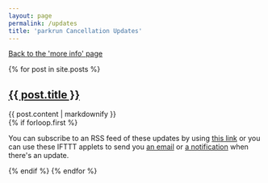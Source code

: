 ```yaml
---
layout: page
permalink: /updates
title: 'parkrun Cancellation Updates'
---
```


[Back to the 'more info' page](/more)
<div class="posts">
    {% for post in site.posts %}
        <article class="post">
        <a href="{{ post.url }}"><h2>{{ post.title }}</h2></a>
        {{ post.content | markdownify }}
        </article>
        {% if forloop.first %}
        <article style="padding-bottom: 0" class="post">
            <p>You can subscribe to an RSS feed of these updates by using <a href="/feed.xml">this link</a> or you can use these IFTTT applets to send you <a href="https://ifttt.com/applets/bbtnkTzV-email-parkrun-cancellations-updates">an email</a> or <a href="https://ifttt.com/applets/nCmTgRLc-parkrun-cancellations-notifier">a notification</a> when there's an update.</p>
        </article>
        {% endif %}
    {% endfor %}
</div>
